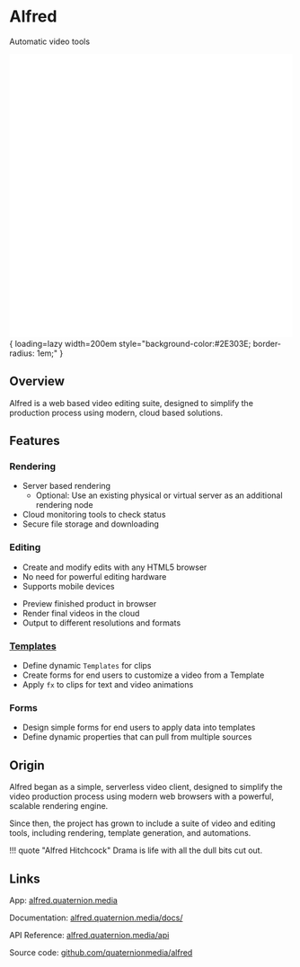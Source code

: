# Alfred

Automatic video tools

![Alfred logo](./assets/al-white.svg){ loading=lazy width=200em style="background-color:#2E303E; border-radius: 1em;" }


## Overview

Alfred is a web based video editing suite, designed to simplify the production process using modern, cloud based solutions.

## Features
### Rendering
- Server based rendering
    - Optional: Use an existing physical or virtual server as an additional rendering node
- Cloud monitoring tools to check status
- Secure file storage and downloading
### Editing
- Create and modify edits with any HTML5 browser
- No need for powerful editing hardware
- Supports mobile devices
<!-- - Drag and drop clips to rearrange -->
- Preview finished product in browser
- Render final videos in the cloud
- Output to different resolutions and formats
  <!-- - Advanced (multi-track) -->
### [Templates](../template)
- Define dynamic `Templates` for clips
- Create forms for end users to customize a video from a Template
- Apply `fx` to clips for text and video animations
### Forms
- Design simple forms for end users to apply data into templates
- Define dynamic properties that can pull from multiple sources


## Origin
Alfred began as a simple, serverless video client, designed to simplify the video production process using modern web browsers with a powerful, scalable rendering engine.

Since then, the project has grown to include a suite of video and editing tools, including rendering, template generation, and automations.


!!! quote "Alfred Hitchcock"
    Drama is life with all the dull bits cut out.

    
## Links
App: [alfred.quaternion.media](https://alfred.quaternion.media)

Documentation: [alfred.quaternion.media/docs/](https://alfred.quaternion.media/docs/)

API Reference: [alfred.quaternion.media/api](https://alfred.quaternion.media/api)

Source code: [github.com/quaternionmedia/alfred](https://github.com/quaternionmedia/alfred)
